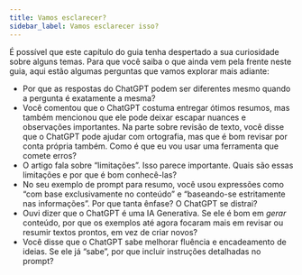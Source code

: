 ```yaml
---
title: Vamos esclarecer?
sidebar_label: Vamos esclarecer isso?
---
```

É possível que este capítulo do guia tenha despertado a sua curiosidade sobre alguns temas. Para que você saiba o que ainda vem pela frente neste guia, aqui estão algumas perguntas que vamos explorar mais adiante:

* Por que as respostas do ChatGPT podem ser diferentes mesmo quando a pergunta é exatamente a mesma?
* Você comentou que o ChatGPT costuma entregar ótimos resumos, mas também mencionou que ele pode deixar escapar nuances e observações importantes. Na parte sobre revisão de texto, você disse que o ChatGPT pode ajudar com ortografia, mas que é bom revisar por conta própria também. Como é que eu vou usar uma ferramenta que comete erros?
* O artigo fala sobre “limitações”. Isso parece importante. Quais são essas limitações e por que é bom conhecê-las?
* No seu exemplo de prompt para resumo, você usou expressões como “com base exclusivamente no conteúdo” e “baseando-se estritamente nas informações”. Por que tanta ênfase? O ChatGPT se distrai?
* Ouvi dizer que o ChatGPT é uma IA Generativa.
  Se ele é bom em *gerar* conteúdo, por que os exemplos até agora focaram mais em revisar ou resumir textos prontos, em vez de criar novos?
* Você disse que o ChatGPT sabe melhorar fluência e encadeamento de ideias. Se ele já “sabe”, por que incluir instruções detalhadas no prompt?